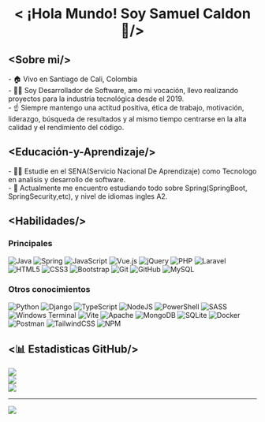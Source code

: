 <h1 align="center">
    &lt; ¡Hola Mundo! Soy Samuel Caldon 👋/&gt;
</h1>
<h2>&lt;Sobre mi/&gt;</h2>
<p>       
- 🏠 Vivo en Santiago de Cali, Colombia<br/>
- 👨‍💻 Soy Desarrollador de Software, amo mi vocación, llevo realizando proyectos para la industria tecnológica desde el 2019.<br/>
- ☝️ Siempre mantengo una actitud positiva, ética de trabajo, motivación, liderazgo, búsqueda de resultados y al mismo tiempo centrarse en la alta calidad y el rendimiento del código.
</p>

<h2>&lt;Educación-y-Aprendizaje/&gt;</h2>
<p>
- 👨‍🎓 Estudie en el SENA(Servicio Nacional De Aprendizaje) como Tecnologo en analisis y desarrollo de software.<br/>
- 🌱 Actualmente me encuentro estudiando todo sobre Spring(SpringBoot, SpringSecurity,etc), y nivel de idiomas ingles A2.<br/>
</p>


<h2>&lt;Habilidades/&gt;</h2>

<h3>Principales</h3>

![Java](https://img.shields.io/badge/java-%23ED8B00.svg?style=for-the-badge&logo=openjdk&logoColor=white) 
![Spring](https://img.shields.io/badge/spring-%236DB33F.svg?style=for-the-badge&logo=spring&logoColor=white) 
![JavaScript](https://img.shields.io/badge/javascript-%23323330.svg?style=for-the-badge&logo=javascript&logoColor=%23F7DF1E) 
![Vue.js](https://img.shields.io/badge/vue.js-%2335495e.svg?style=for-the-badge&logo=vuedotjs&logoColor=%234FC08D) 
![jQuery](https://img.shields.io/badge/jquery-%230769AD.svg?style=for-the-badge&logo=jquery&logoColor=white) 
![PHP](https://img.shields.io/badge/php-%23777BB4.svg?style=for-the-badge&logo=php&logoColor=white) 
![Laravel](https://img.shields.io/badge/laravel-%23FF2D20.svg?style=for-the-badge&logo=laravel&logoColor=white) 
![HTML5](https://img.shields.io/badge/html5-%23E34F26.svg?style=for-the-badge&logo=html5&logoColor=white) 
![CSS3](https://img.shields.io/badge/css3-%231572B6.svg?style=for-the-badge&logo=css3&logoColor=white) 
![Bootstrap](https://img.shields.io/badge/bootstrap-%238511FA.svg?style=for-the-badge&logo=bootstrap&logoColor=white) 
![Git](https://img.shields.io/badge/git-%23F05033.svg?style=for-the-badge&logo=git&logoColor=white) 
![GitHub](https://img.shields.io/badge/github-%23121011.svg?style=for-the-badge&logo=github&logoColor=white) 
![MySQL](https://img.shields.io/badge/mysql-4479A1.svg?style=for-the-badge&logo=mysql&logoColor=white) 

<h3>Otros conocimientos</h3>

![Python](https://img.shields.io/badge/python-3670A0?style=for-the-badge&logo=python&logoColor=ffdd54) 
![Django](https://img.shields.io/badge/django-%23092E20.svg?style=for-the-badge&logo=django&logoColor=white) 
![TypeScript](https://img.shields.io/badge/typescript-%23007ACC.svg?style=for-the-badge&logo=typescript&logoColor=white) 
![NodeJS](https://img.shields.io/badge/node.js-6DA55F?style=for-the-badge&logo=node.js&logoColor=white) 
![PowerShell](https://img.shields.io/badge/PowerShell-%235391FE.svg?style=for-the-badge&logo=powershell&logoColor=white) 
![SASS](https://img.shields.io/badge/SASS-hotpink.svg?style=for-the-badge&logo=SASS&logoColor=white) 
![Windows Terminal](https://img.shields.io/badge/Windows%20Terminal-%234D4D4D.svg?style=for-the-badge&logo=windows-terminal&logoColor=white) 
![Vite](https://img.shields.io/badge/vite-%23646CFF.svg?style=for-the-badge&logo=vite&logoColor=white) 
![Apache](https://img.shields.io/badge/apache-%23D42029.svg?style=for-the-badge&logo=apache&logoColor=white) 
![MongoDB](https://img.shields.io/badge/MongoDB-%234ea94b.svg?style=for-the-badge&logo=mongodb&logoColor=white) 
![SQLite](https://img.shields.io/badge/sqlite-%2307405e.svg?style=for-the-badge&logo=sqlite&logoColor=white) 
![Docker](https://img.shields.io/badge/docker-%230db7ed.svg?style=for-the-badge&logo=docker&logoColor=white) 
![Postman](https://img.shields.io/badge/Postman-FF6C37?style=for-the-badge&logo=postman&logoColor=white)
![TailwindCSS](https://img.shields.io/badge/tailwindcss-%2338B2AC.svg?style=for-the-badge&logo=tailwind-css&logoColor=white)
![NPM](https://img.shields.io/badge/NPM-%23CB3837.svg?style=for-the-badge&logo=npm&logoColor=white)

<h2>&lt;📊 Estadisticas GitHub/&gt;</h2>

![](https://github-readme-stats.vercel.app/api?username=SamuelCM20&theme=shadow_blue&hide_border=false&include_all_commits=false&count_private=false)<br/>
![](https://github-readme-streak-stats.herokuapp.com/?user=SamuelCM20&theme=shadow_blue&hide_border=false)<br/>
![](https://github-readme-stats.vercel.app/api/top-langs/?username=SamuelCM20&theme=shadow_blue&hide_border=false&include_all_commits=false&count_private=false&layout=compact)

---
[![](https://visitcount.itsvg.in/api?id=SamuelCM20&icon=2&color=0)](https://visitcount.itsvg.in)

<!-- Proudly created with GPRM ( https://gprm.itsvg.in ) -->
